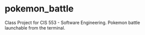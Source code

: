 # pokemon_battle
Class Project for CIS 553 - Software Engineering. Pokemon battle launchable from the terminal.

